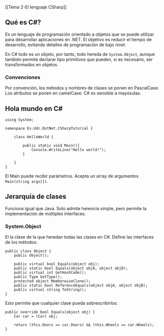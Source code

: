 [[Tema 2-El lenguaje CSharp]]

## Qué es C#?
Es un lenguaje de programación orientado a objetos que se puede utilizar para desarrollar aplicaciones en .NET. El objetivo es reducir el tiempo de desarrollo, evitando detalles de programación de bajo nivel.

En C# todo es un objeto, por tanto, todo hereda de `System.Object`, aunque también permite declarar tipo primitivos que pueden, si es necesario, ser transformados en objetos.

### Convenciones
Por convención, los métodos y nombres de clases se ponen en PascalCase. Los atributos se ponen en camelCase. C# es sensible a mayúsulas.

## Hola mundo en C#
```CSharp
using System;

namespace Es.Udc.DotNet.CSharpTutorial {

	class HelloWorld {
	
		public static void Main(){
			Console.WriteLine("Hello world!");
		}
		
	}
}
```

El Main puede recibir parámetros. Acepta un array de argumentos `Main(string args[])`.

## Jerarquía de clases
Funciona igual que Java. Solo admite herencia simple, pero permite la implementación de múltiples interfaces. 

### System.Object
El la clase de la que heredan todas las clases en C#. Define las interfaces de los métodos:

```CSharp
public class Object { 
	public Object(); 
	
	public virtual bool Equals(object obj); 
	public static bool Equals(object objA, object objB); 
	public virtual int GetHashCode(); 
	public Type GetType(); 
	protected object MemberwiseClone();
	public static bool ReferenceEquals(object objA, object objB);
	public virtual string ToString();
}
```

Esto permite que cualquier clase pueda sobrescribirlos:

```CSharp
public override bool Equals(object obj) {
	Car car = (Car) obj;

	return (this.Doors == car.Doors) && (this.Wheels == car.Wheels);
}
```



